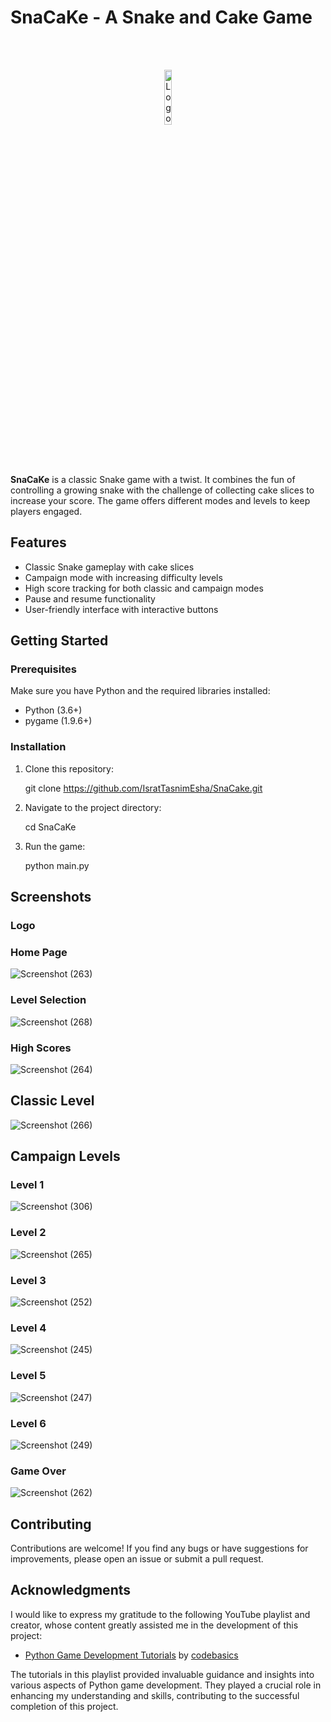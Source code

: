 # SnaCaKe - A Snake and Cake Game

<br>
<br>
<p align="center">
  <img src="https://github.com/IsratTasnimEsha/SnaCake/assets/88322977/61ee45ae-be0d-44c7-9f4c-30a7b0e56609" alt="Logo" width="15%">
</p>
<br>
<br>

**SnaCaKe** is a classic Snake game with a twist. It combines the fun of controlling a growing snake with the challenge of collecting cake slices to increase your score. The game offers different modes and levels to keep players engaged.

## Features

- Classic Snake gameplay with cake slices
- Campaign mode with increasing difficulty levels
- High score tracking for both classic and campaign modes
- Pause and resume functionality
- User-friendly interface with interactive buttons

## Getting Started

### Prerequisites

Make sure you have Python and the required libraries installed:

- Python (3.6+)
- pygame (1.9.6+)

### Installation

1. Clone this repository:

   git clone https://github.com/IsratTasnimEsha/SnaCake.git


2. Navigate to the project directory:

   cd SnaCaKe

3. Run the game:

   python main.py

## Screenshots

### Logo

### Home Page

![Screenshot (263)](https://github.com/IsratTasnimEsha/SnaCake/assets/88322977/f3b8d153-1f4f-4e01-bd82-e78e809cfbc9)

### Level Selection 

![Screenshot (268)](https://github.com/IsratTasnimEsha/SnaCake/assets/88322977/9ec6e0f9-0ecf-41ff-9744-d8b5d5375b98)

### High Scores

![Screenshot (264)](https://github.com/IsratTasnimEsha/SnaCake/assets/88322977/cc68def0-b033-46c0-b62f-fd832fb0123b)

## Classic Level

![Screenshot (266)](https://github.com/IsratTasnimEsha/SnaCake/assets/88322977/906750f2-847c-408c-a591-3c5f00cea1f6)

## Campaign Levels

### Level 1

![Screenshot (306)](https://github.com/IsratTasnimEsha/SnaCake/assets/88322977/85ac8f02-bcb4-4c9a-b829-3954b5241260)

### Level 2

![Screenshot (265)](https://github.com/IsratTasnimEsha/SnaCake/assets/88322977/130c4d11-335e-486d-9646-104c9f246e66)

### Level 3

![Screenshot (252)](https://github.com/IsratTasnimEsha/SnaCake/assets/88322977/7d745631-64f0-41a1-bc3a-89e26d6e5ab6)

### Level 4

![Screenshot (245)](https://github.com/IsratTasnimEsha/SnaCake/assets/88322977/3c213111-ac4b-4afe-9eee-8954f926be75)

### Level 5

![Screenshot (247)](https://github.com/IsratTasnimEsha/SnaCake/assets/88322977/f9075c03-b1c5-4d6e-8769-05b9abc58751)

### Level 6

![Screenshot (249)](https://github.com/IsratTasnimEsha/SnaCake/assets/88322977/a1cc0968-3240-4098-9a0b-9a85dd8879aa)

### Game Over

![Screenshot (262)](https://github.com/IsratTasnimEsha/SnaCake/assets/88322977/32b2535e-ef19-408a-887d-845ac675bceb)


## Contributing

Contributions are welcome! If you find any bugs or have suggestions for improvements, please open an issue or submit a pull request.

## Acknowledgments

I would like to express my gratitude to the following YouTube playlist and creator, whose content greatly assisted me in the development of this project:

- [Python Game Development Tutorials](https://youtube.com/@codebasics?si=mzcmmqrLpmDpyiLp) by [codebasics](https://www.youtube.com/c/codebasics)

The tutorials in this playlist provided invaluable guidance and insights into various aspects of Python game development. They played a crucial role in enhancing my understanding and skills, contributing to the successful completion of this project.









